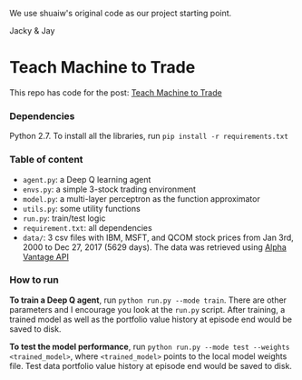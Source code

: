 We use shuaiw's original code as our project starting point.

Jacky & Jay

# Teach Machine to Trade

This repo has code for the post: [Teach Machine to Trade](https://shuaiw.github.io/2018/02/11/teach-machine-to-trade.html)

### Dependencies

Python 2.7. To install all the libraries, run `pip install -r requirements.txt`


### Table of content

* `agent.py`: a Deep Q learning agent
* `envs.py`: a simple 3-stock trading environment
* `model.py`: a multi-layer perceptron as the function approximator
* `utils.py`: some utility functions
* `run.py`: train/test logic
* `requirement.txt`: all dependencies
* `data/`: 3 csv files with IBM, MSFT, and QCOM stock prices from Jan 3rd, 2000 to Dec 27, 2017 (5629 days). The data was retrieved using [Alpha Vantage API](https://www.alphavantage.co/)


### How to run

**To train a Deep Q agent**, run `python run.py --mode train`. There are other parameters and I encourage you look at the `run.py` script. After training, a trained model as well as the portfolio value history at episode end would be saved to disk.

**To test the model performance**, run `python run.py --mode test --weights <trained_model>`, where `<trained_model>` points to the local model weights file. Test data portfolio value history at episode end would be saved to disk.
